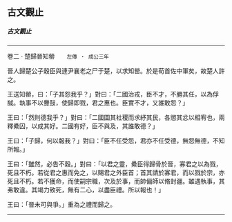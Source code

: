 

## 古文觀止

##### 古文觀止

* * *

卷二 ‧ 楚歸晉知罃　　`左傳 ‧ 成公三年`

晉人歸楚公子穀臣與連尹襄老之尸于楚，以求知罃。於是荀首佐中軍矣，故楚人許之。

王送知罃，曰：「子其怨我乎？」對曰：「二國治戎，臣不才，不勝其任，以為俘馘。執事不以釁鼓，使歸即戮，君之惠也。臣實不才，又誰敢怨？」

王曰：「然則德我乎？」對曰：「二國圖其社稷而求紓其民，各懲其忿以相宥也，兩釋纍囚，以成其好。二國有好，臣不與及，其誰敢德？」

王曰：「子歸，何以報我？」對曰：「臣不任受怨，君亦不任受德，無怨無德，不知所報。」

王曰：「雖然，必告不穀。」對曰：「以君之靈，纍臣得歸骨於晉，寡君之以為戮，死且不朽。若從君之惠而免之，以賜君之外臣首；首其請於寡君，而以戮於宗，亦死且不朽。若不獲命，而使嗣宗職，次及於事，而帥偏師以脩封疆。雖遇執事，其弗敢違。其竭力致死，無有二心，以盡臣禮。所以報也！」

王曰：「晉未可與爭。」重為之禮而歸之。

* * *

